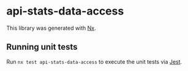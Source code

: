 # api-stats-data-access

This library was generated with [Nx](https://nx.dev).

## Running unit tests

Run `nx test api-stats-data-access` to execute the unit tests via [Jest](https://jestjs.io).

